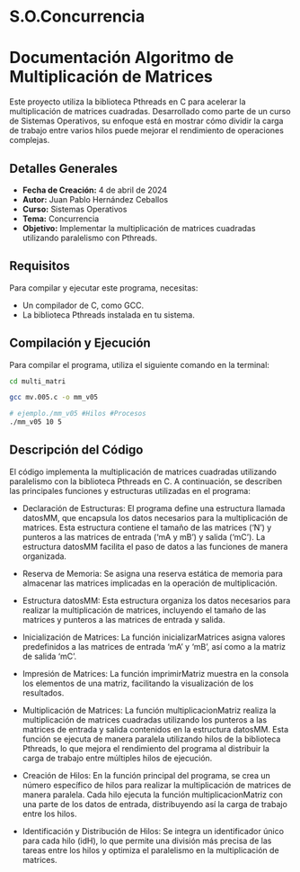 # S.O.Concurrencia
#  Documentación Algoritmo de Multiplicación de Matrices

Este proyecto utiliza la biblioteca Pthreads en C para acelerar la multiplicación de matrices cuadradas. Desarrollado como parte de un curso de Sistemas Operativos, su enfoque está en mostrar cómo dividir la carga de trabajo entre varios hilos puede mejorar el rendimiento de operaciones complejas.

## Detalles Generales

- **Fecha de Creación:** 4 de abril de 2024
- **Autor:** Juan Pablo Hernández Ceballos
- **Curso:** Sistemas Operativos
- **Tema:** Concurrencia
- **Objetivo:** Implementar la multiplicación de matrices cuadradas utilizando paralelismo con Pthreads.


## Requisitos

Para compilar y ejecutar este programa, necesitas:

- Un compilador de C, como GCC.
- La biblioteca Pthreads instalada en tu sistema.

## Compilación y Ejecución

Para compilar el programa, utiliza el siguiente comando en la terminal:

```bash
cd multi_matri

gcc mv.005.c -o mm_v05

# ejemplo./mm_v05 #Hilos #Procesos
./mm_v05 10 5
```

## Descripción del Código

El código implementa la multiplicación de matrices cuadradas utilizando paralelismo con la biblioteca Pthreads en C. A continuación, se describen las principales funciones y estructuras utilizadas en el programa:

- Declaración de Estructuras: El programa define una estructura llamada datosMM, que encapsula los datos necesarios para la multiplicación de matrices. Esta estructura contiene el tamaño de las matrices (‘N’) y punteros a las matrices de entrada (‘mA y mB’) y salida (‘mC’). La estructura datosMM facilita el paso de datos a las funciones de manera organizada.

- Reserva de Memoria: Se asigna una reserva estática de memoria para almacenar las matrices implicadas en la operación de multiplicación.

- Estructura datosMM: Esta estructura organiza los datos necesarios para realizar la multiplicación de matrices, incluyendo el tamaño de las matrices y punteros a las matrices de entrada y salida.

- Inicialización de Matrices: La función inicializarMatrices asigna valores predefinidos a las matrices de entrada ‘mA’ y ‘mB’, así como a la matriz de salida ‘mC’.

- Impresión de Matrices: La función imprimirMatriz muestra en la consola los elementos de una matriz, facilitando la visualización de los resultados.

- Multiplicación de Matrices: La función multiplicacionMatriz realiza la multiplicación de matrices cuadradas utilizando los punteros a las matrices de entrada y salida contenidos en la estructura datosMM. Esta función se ejecuta de manera paralela utilizando hilos de la biblioteca Pthreads, lo que mejora el rendimiento del programa al distribuir la carga de trabajo entre múltiples hilos de ejecución.

- Creación de Hilos: En la función principal del programa, se crea un número específico de hilos para realizar la multiplicación de matrices de manera paralela. Cada hilo ejecuta la función multiplicacionMatriz con una parte de los datos de entrada, distribuyendo así la carga de trabajo entre los hilos.

- Identificación y Distribución de Hilos: Se integra un identificador único para cada hilo (idH), lo que permite una división más precisa de las tareas entre los hilos y optimiza el paralelismo en la multiplicación de matrices.
